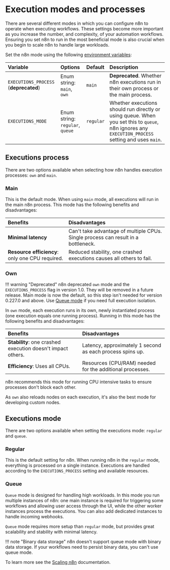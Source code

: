 # Execution modes and processes

There are several different modes in which you can configure n8n to operate when executing workflows. These settings become more important as you increase the number, and complexity, of your automation workflows. Ensuring you set n8n to run in the most beneficial mode is also crucial when you begin to scale n8n to handle large workloads.

Set the n8n mode using the following [environment variables](/hosting/environment-variables/environment-variables/#executions):

| Variable | Options | Default | Description |
| :------- | :------ | :------ | :--------- |
| `EXECUTIONS_PROCESS` (**deprecated**) | Enum string: `main`, `own` | `main` | **Deprecated**. Whether n8n executions run in their own process or the main process. |
| `EXECUTIONS_MODE` | Enum string: `regular`, `queue` | `regular` | Whether executions should run directly or using queue. When you set this to `queue`, n8n ignores any `EXECUTION_PROCESS` setting and uses `main`. |

## Executions process

There are two options available when selecting how n8n handles execution processes: `own` and `main`.

### Main

This is the default mode. When using `main` mode, all executions will run in the main n8n process. This mode has the following benefits and disadvantages:

| Benefits | Disadvantages |
| :------- | :------------ |
| **Minimal latency** | Can't take advantage of multiple CPUs. Single process can result in a bottleneck. |
| **Resource efficiency**: only one CPU required. | Reduced stability, one crashed executions causes all others to fail. |

### Own

!!! warning "Deprecated"
	n8n deprecated `own` mode and the `EXECUTIONS_PROCESS` flag in version 1.0. They will be removed in a future release. Main mode is now the default, so this step isn't needed for version 0.227.0 and above.
	Use [Queue mode](/hosting/scaling/queue-mode/) if you need full execution isolation.

In `own` mode, each execution runs in its own, newly instantiated process (one execution equals one running process). Running in this mode has the following benefits and disadvantages:

| Benefits | Disadvantages |
| :------- | :------------ |
| **Stability**: one crashed execution doesn't impact others. | Latency, approximately 1 second as each process spins up. |
| **Efficiency**: Uses all CPUs. | Resources (CPU/RAM) needed for the additional processes. |

n8n recommends this mode for running CPU intensive tasks to ensure processes don't block each other.

As `own` also reloads nodes on each execution, it's also the best mode for developing custom nodes.

## Executions mode

There are two options available when setting the executions mode: `regular` and `queue`.

### Regular

This is the default setting for n8n. When running n8n in the `regular` mode, everything is processed on a single instance. Executions are handled according to the `EXECUTIONS_PROCESS` setting and available resources.

### Queue

`Queue` mode is designed for handling high workloads. In this mode you run multiple instances of n8n: one main instance is required for triggering some workflows and allowing user access through the UI, while the other worker instances process the executions. You can also add dedicated instances to handle incoming webhooks.

`Queue` mode requires more setup than `regular` mode, but provides great scalability and stability with minimal latency.

!!! note "Binary data storage"
	n8n doesn't support queue mode with binary data storage. If your workflows need to persist binary data, you can't use queue mode.

To learn more see the [Scaling n8n](/hosting/scaling/) documentation.
